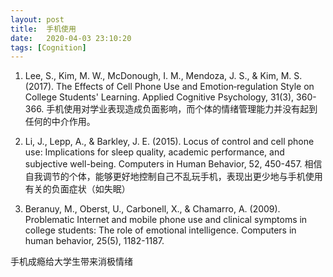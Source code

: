 ```yaml
---
layout: post
title:  手机使用
date:   2020-04-03 23:10:20
tags: [Cognition]
---
```



1. Lee, S., Kim, M. W., McDonough, I. M., Mendoza, J. S., & Kim, M. S. (2017). The Effects of Cell Phone Use and Emotion‐regulation Style on College Students' Learning. Applied Cognitive Psychology, 31(3), 360-366.
手机使用对学业表现造成负面影响，而个体的情绪管理能力并没有起到任何的中介作用。

2. Li, J., Lepp, A., & Barkley, J. E. (2015). Locus of control and cell phone use: Implications for sleep quality, academic performance, and subjective well-being. Computers in Human Behavior, 52, 450-457.
相信自我调节的个体，能够更好地控制自己不乱玩手机，表现出更少地与手机使用有关的负面症状（如失眠）

3. Beranuy, M., Oberst, U., Carbonell, X., & Chamarro, A. (2009). Problematic Internet and mobile phone use and clinical symptoms in college students: The role of emotional intelligence. Computers in human behavior, 25(5), 1182-1187.

手机成瘾给大学生带来消极情绪